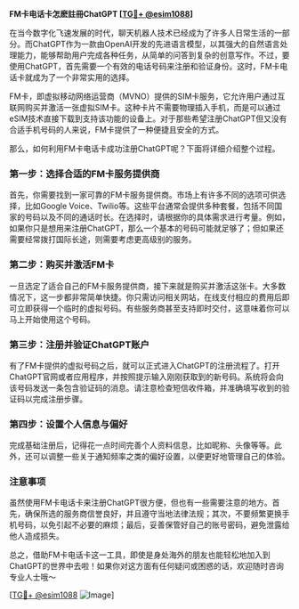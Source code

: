 **FM卡电话卡怎麽註冊ChatGPT [[TG💪+ @esim1088](https://t.me/s/esim1088)]**

在当今数字化飞速发展的时代，聊天机器人技术已经成为了许多人日常生活的一部分。而ChatGPT作为一款由OpenAI开发的先进语言模型，以其强大的自然语言处理能力，能够帮助用户完成各种任务，从简单的问答到复杂的创意写作。不过，要使用ChatGPT，首先需要一个有效的电话号码来注册和验证身份。这时，FM卡电话卡就成为了一个非常实用的选择。

FM卡，即虚拟移动网络运营商（MVNO）提供的SIM卡服务，它允许用户通过互联网购买并激活一张虚拟SIM卡。这种卡片不需要物理插入手机，而是可以通过eSIM技术直接下载到支持该功能的设备上。对于那些希望注册ChatGPT但又没有合适手机号码的人来说，FM卡提供了一种便捷且安全的方式。

那么，如何利用FM卡电话卡成功注册ChatGPT呢？下面将详细介绍整个过程。

### 第一步：选择合适的FM卡服务提供商

首先，你需要找到一家可靠的FM卡服务提供商。市场上有许多不同的选项可供选择，比如Google Voice、Twilio等。这些平台通常会提供多种套餐，包括不同国家的号码以及不同的通话时长。在选择时，请根据你的具体需求进行考量。例如，如果你只是想用来注册ChatGPT，那么一个基本的号码可能就足够了；但如果还需要经常拨打国际长途，则需要考虑更高级别的服务。

### 第二步：购买并激活FM卡

一旦选定了适合自己的FM卡服务提供商，接下来就是购买并激活这张卡。大多数情况下，这一步都非常简单快捷。你只需访问相关网站，在线支付相应的费用后即可立即获得一个临时的虚拟号码。有些服务商甚至支持即时交付，这意味着你可以马上开始使用这个号码。

### 第三步：注册并验证ChatGPT账户

有了FM卡提供的虚拟号码之后，就可以正式进入ChatGPT的注册流程了。打开ChatGPT官网或者应用程序，并按照提示输入刚刚获取到的新号码。系统将会向该号码发送一条包含验证码的消息。请注意检查短信收件箱，并准确填写收到的验证码以完成注册步骤。

### 第四步：设置个人信息与偏好

完成基础注册后，记得花一点时间完善个人资料信息，比如昵称、头像等等。此外，还可以调整一些关于通知频率之类的偏好设置，以便更好地管理自己的体验。

### 注意事项

虽然使用FM卡电话卡来注册ChatGPT很方便，但也有一些需要注意的地方。首先，确保所选的服务商信誉良好，并且遵守当地法律法规；其次，不要频繁更换手机号码，以免引起不必要的麻烦；最后，妥善保管好自己的账号密码，避免泄露给他人造成损失。

总之，借助FM卡电话卡这一工具，即使是身处海外的朋友也能轻松地加入到ChatGPT的世界中去啦！如果你对这方面有任何疑问或困惑的话，欢迎随时咨询专业人士哦～

[[TG💪+ @esim1088](https://t.me/s/esim1088) ![Image](https://i.postimg.cc/4NQfJmqS/Snipaste-2025-05-13-00-14-12.png)]